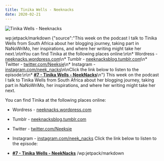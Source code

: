 ```yaml
---
title: Tinika Wells - Neeknacks
date: 2020-02-21
---
```


![Tinika Wells - Neeknacks](https://source.unsplash.com/4v9Kk01mEbY/1600x900)

wp:jetpack/markdown {"source":"This week on the podcast I talk to Tinika Wells from South Africa about her blogging journey, taking part in NaNoWriMo, her inspirations, and where her writing might take her next.\n\nYou can find Tinika at the following places online:\n\n* Wordress - [neeknacks.wordpress.com](https:\/\/neeknacks.wordpress.com)\n* Tumblr - [neeknacksblog.tumblr.com](https:\/\/neeknacksblog.tumblr.com)\n* Twitter - [twitter.com\/Neeksie](https:\/\/twitter.com\/Neeksie)\n* Instagram - [instagram.com\/neek\_nacks](https:\/\/instagram.com\/neek\_nacks)\n\nClick the link below to listen to the episode:\n\n* **[#7 - Tinika Wells - NeekNacks](https:\/\/anchor.fm\/jonbeckett\/episodes\/7\u002d\u002d-Tinika-Wells\u002d\u002d-NeekNacks-eaveit\/a-a1i34ru)**\n"}  This week on the podcast I talk to Tinika Wells from South Africa about her blogging journey, taking part in NaNoWriMo, her inspirations, and where her writing might take her next.

You can find Tinika at the following places online:

* Wordress - [neeknacks.wordpress.com](https://neeknacks.wordpress.com)
* Tumblr - [neeknacksblog.tumblr.com](https://neeknacksblog.tumblr.com)
* Twitter - [twitter.com/Neeksie](https://twitter.com/Neeksie)
* Instagram - [instagram.com/neek\_nacks](https://instagram.com/neek_nacks)
Click the link below to listen to the episode:

* **[#7 - Tinika Wells - NeekNacks](https://anchor.fm/jonbeckett/episodes/7---Tinika-Wells---NeekNacks-eaveit/a-a1i34ru)**
/wp:jetpack/markdown 